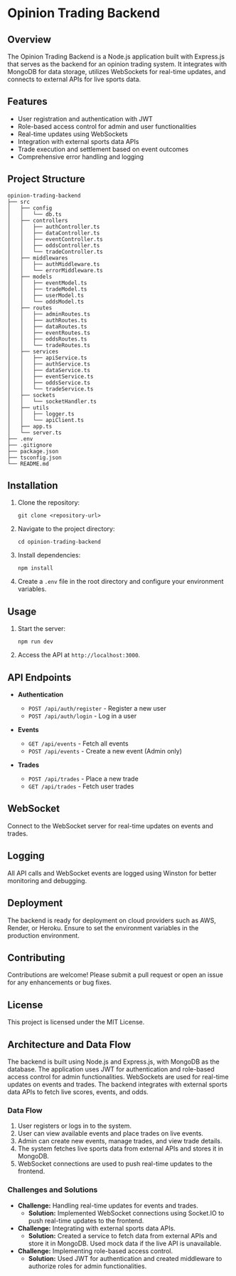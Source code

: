 # Opinion Trading Backend

## Overview
The Opinion Trading Backend is a Node.js application built with Express.js that serves as the backend for an opinion trading system. It integrates with MongoDB for data storage, utilizes WebSockets for real-time updates, and connects to external APIs for live sports data.

## Features
- User registration and authentication with JWT
- Role-based access control for admin and user functionalities
- Real-time updates using WebSockets
- Integration with external sports data APIs
- Trade execution and settlement based on event outcomes
- Comprehensive error handling and logging

## Project Structure
```
opinion-trading-backend
├── src
│   ├── config
│   │   └── db.ts
│   ├── controllers
│   │   ├── authController.ts
│   │   ├── dataController.ts
│   │   ├── eventController.ts
│   │   ├── oddsController.ts
│   │   └── tradeController.ts
│   ├── middlewares
│   │   ├── authMiddleware.ts
│   │   └── errorMiddleware.ts
│   ├── models
│   │   ├── eventModel.ts
│   │   ├── tradeModel.ts
│   │   ├── userModel.ts
│   │   └── oddsModel.ts
│   ├── routes
│   │   ├── adminRoutes.ts
│   │   ├── authRoutes.ts
│   │   ├── dataRoutes.ts
│   │   ├── eventRoutes.ts
│   │   ├── oddsRoutes.ts
│   │   └── tradeRoutes.ts
│   ├── services
│   │   ├── apiService.ts
│   │   ├── authService.ts
│   │   ├── dataService.ts
│   │   ├── eventService.ts
│   │   ├── oddsService.ts
│   │   └── tradeService.ts
│   ├── sockets
│   │   └── socketHandler.ts
│   ├── utils
│   │   ├── logger.ts
│   │   └── apiClient.ts
│   ├── app.ts
│   └── server.ts
├── .env
├── .gitignore
├── package.json
├── tsconfig.json
└── README.md
```

## Installation
1. Clone the repository:
   ```
   git clone <repository-url>
   ```
2. Navigate to the project directory:
   ```
   cd opinion-trading-backend
   ```
3. Install dependencies:
   ```
   npm install
   ```
4. Create a `.env` file in the root directory and configure your environment variables.

## Usage
1. Start the server:
   ```
   npm run dev
   ```
2. Access the API at `http://localhost:3000`.

## API Endpoints
- **Authentication**
  - `POST /api/auth/register` - Register a new user
  - `POST /api/auth/login` - Log in a user

- **Events**
  - `GET /api/events` - Fetch all events
  - `POST /api/events` - Create a new event (Admin only)

- **Trades**
  - `POST /api/trades` - Place a new trade
  - `GET /api/trades` - Fetch user trades

## WebSocket
Connect to the WebSocket server for real-time updates on events and trades.

## Logging
All API calls and WebSocket events are logged using Winston for better monitoring and debugging.

## Deployment
The backend is ready for deployment on cloud providers such as AWS, Render, or Heroku. Ensure to set the environment variables in the production environment.

## Contributing
Contributions are welcome! Please submit a pull request or open an issue for any enhancements or bug fixes.

## License
This project is licensed under the MIT License.

## Architecture and Data Flow
The backend is built using Node.js and Express.js, with MongoDB as the database. The application uses JWT for authentication and role-based access control for admin functionalities. WebSockets are used for real-time updates on events and trades. The backend integrates with external sports data APIs to fetch live scores, events, and odds.

### Data Flow
1. User registers or logs in to the system.
2. User can view available events and place trades on live events.
3. Admin can create new events, manage trades, and view trade details.
4. The system fetches live sports data from external APIs and stores it in MongoDB.
5. WebSocket connections are used to push real-time updates to the frontend.

### Challenges and Solutions
- **Challenge:** Handling real-time updates for events and trades.
  - **Solution:** Implemented WebSocket connections using Socket.IO to push real-time updates to the frontend.
- **Challenge:** Integrating with external sports data APIs.
  - **Solution:** Created a service to fetch data from external APIs and store it in MongoDB. Used mock data if the live API is unavailable.
- **Challenge:** Implementing role-based access control.
  - **Solution:** Used JWT for authentication and created middleware to authorize roles for admin functionalities.